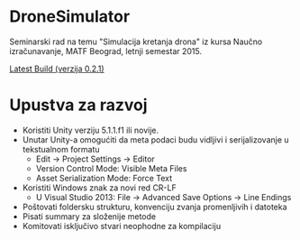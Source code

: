 ﻿# DroneSimulator
Seminarski rad na temu "Simulacija kretanja drona" iz kursa Naučno izračunavanje, MATF Beograd, letnji semestar 2015.

[Latest Build (verzija 0.2.1)](https://drive.google.com/uc?export=download&id=0B5tArUSImnLhcWZJZmg1YXE2Ym8)
# Upustva za razvoj
* Koristiti Unity verziju 5.1.1.f1 ili novije.
* Unutar  Unity-a omogućiti da meta podaci budu vidljivi i serijalizovanje u tekstualnom formatu
	* Edit -> Project Settings -> Editor
	* Version Control Mode: Visible Meta Files
	* Asset Serialization Mode: Force Text
* Koristiti Windows znak za novi red CR-LF
	* U Visual Studio 2013: File -> Advanced Save Options -> Line Endings
* Poštovati foldersku strukturu, konvenciju zvanja promenljivih i datoteka
* Pisati summary za složenije metode
* Komitovati isključivo stvari neophodne za kompilaciju